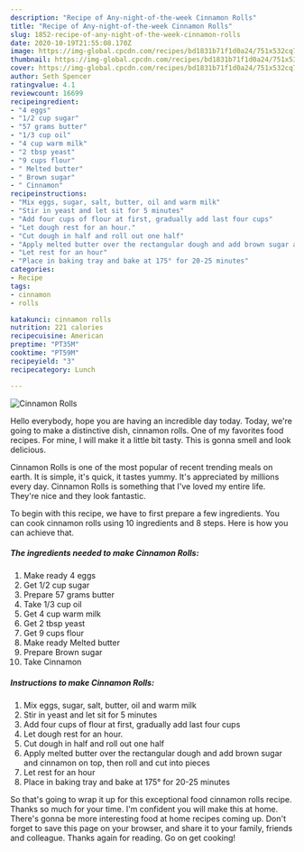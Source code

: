 ```yaml
---
description: "Recipe of Any-night-of-the-week Cinnamon Rolls"
title: "Recipe of Any-night-of-the-week Cinnamon Rolls"
slug: 1852-recipe-of-any-night-of-the-week-cinnamon-rolls
date: 2020-10-19T21:55:08.170Z
image: https://img-global.cpcdn.com/recipes/bd1831b71f1d0a24/751x532cq70/cinnamon-rolls-recipe-main-photo.jpg
thumbnail: https://img-global.cpcdn.com/recipes/bd1831b71f1d0a24/751x532cq70/cinnamon-rolls-recipe-main-photo.jpg
cover: https://img-global.cpcdn.com/recipes/bd1831b71f1d0a24/751x532cq70/cinnamon-rolls-recipe-main-photo.jpg
author: Seth Spencer
ratingvalue: 4.1
reviewcount: 16699
recipeingredient:
- "4 eggs"
- "1/2 cup sugar"
- "57 grams butter"
- "1/3 cup oil"
- "4 cup warm milk"
- "2 tbsp yeast"
- "9 cups flour"
- " Melted butter"
- " Brown sugar"
- " Cinnamon"
recipeinstructions:
- "Mix eggs, sugar, salt, butter, oil and warm milk"
- "Stir in yeast and let sit for 5 minutes"
- "Add four cups of flour at first, gradually add last four cups"
- "Let dough rest for an hour."
- "Cut dough in half and roll out one half"
- "Apply melted butter over the rectangular dough and add brown sugar and cinnamon on top, then roll and cut into pieces"
- "Let rest for an hour"
- "Place in baking tray and bake at 175° for 20-25 minutes"
categories:
- Recipe
tags:
- cinnamon
- rolls

katakunci: cinnamon rolls 
nutrition: 221 calories
recipecuisine: American
preptime: "PT35M"
cooktime: "PT59M"
recipeyield: "3"
recipecategory: Lunch

---
```



![Cinnamon Rolls](https://img-global.cpcdn.com/recipes/bd1831b71f1d0a24/751x532cq70/cinnamon-rolls-recipe-main-photo.jpg)

Hello everybody, hope you are having an incredible day today. Today, we're going to make a distinctive dish, cinnamon rolls. One of my favorites food recipes. For mine, I will make it a little bit tasty. This is gonna smell and look delicious.



Cinnamon Rolls is one of the most popular of recent trending meals on earth. It is simple, it's quick, it tastes yummy. It's appreciated by millions every day. Cinnamon Rolls is something that I've loved my entire life. They're nice and they look fantastic.


To begin with this recipe, we have to first prepare a few ingredients. You can cook cinnamon rolls using 10 ingredients and 8 steps. Here is how you can achieve that.

<!--inarticleads1-->

##### The ingredients needed to make Cinnamon Rolls:

1. Make ready 4 eggs
1. Get 1/2 cup sugar
1. Prepare 57 grams butter
1. Take 1/3 cup oil
1. Get 4 cup warm milk
1. Get 2 tbsp yeast
1. Get 9 cups flour
1. Make ready  Melted butter
1. Prepare  Brown sugar
1. Take  Cinnamon




<!--inarticleads2-->

##### Instructions to make Cinnamon Rolls:

1. Mix eggs, sugar, salt, butter, oil and warm milk
1. Stir in yeast and let sit for 5 minutes
1. Add four cups of flour at first, gradually add last four cups
1. Let dough rest for an hour.
1. Cut dough in half and roll out one half
1. Apply melted butter over the rectangular dough and add brown sugar and cinnamon on top, then roll and cut into pieces
1. Let rest for an hour
1. Place in baking tray and bake at 175° for 20-25 minutes




So that's going to wrap it up for this exceptional food cinnamon rolls recipe. Thanks so much for your time. I'm confident you will make this at home. There's gonna be more interesting food at home recipes coming up. Don't forget to save this page on your browser, and share it to your family, friends and colleague. Thanks again for reading. Go on get cooking!
